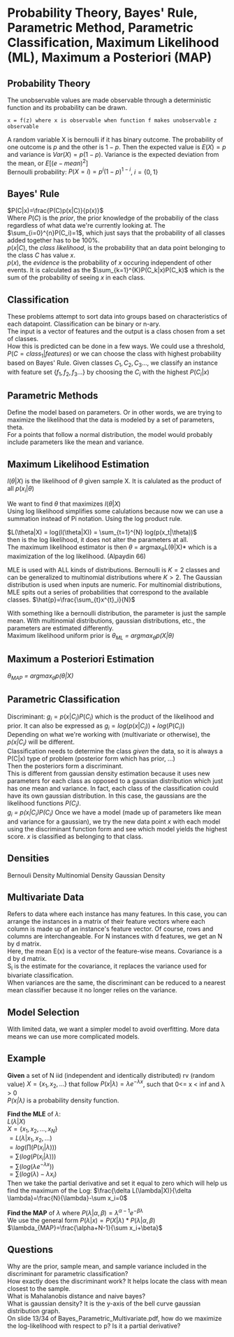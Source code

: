 # Probability Theory, Bayes' Rule, Parametric Method, Parametric Classification, Maximum Likelihood (ML), Maximum a Posteriori (MAP)

## Probability Theory
The unobservable values are made observable through a deterministic function and its probability can be drawn.  
```
x = f(z) where x is observable when function f makes unobservable z observable
```
A random variable X is bernoulli if it has binary outcome. The probability of one outcome is $p$ and the other is $1-p$. Then the expected value is $E(X) = p$ and variance is $Var(X) = p(1-p)$. Variance is the expected deviation from the mean, or $E[(e - mean)^{2}]$  
Bernoulli probability: $P(X=i)=p^{i}(1-p)^{1-i}$, $i=\{0,1\}$

## Bayes' Rule
$P(C|x)=\frac{P(C)p(x|C)}{p(x)}$  
Where $P(C)$ is the *prior*, the prior knowledge of the probabiliy of the class regardless of what data we're currently looking at. The $\sum_{i=0}^{n}P(C_i)=1$, which just says that the probability of all classes added together has to be 100%.  
$p(x|C)$, the *class likelihood*, is the probability that an data point belonging to the class $C$ has value $x$.  
$p(x)$, the *evidence* is the probability of $x$ occuring independent of other events. It is calculated as the $\sum_{k=1}^{K}P(C_k|x)P(C_k)$ which is the sum of the probability of seeing $x$ in each class.  

## Classification
These problems attempt to sort data into groups based on characteristics of each datapoint. Classification can be binary or n-ary.  
The input is a vector of features and the output is a class chosen from a set of classes.  
How this is predicted can be done in a few ways. We could use a threshold, $P(C = class_1|features)$ or we can choose the class with highest probability based on Bayes' Rule. Given classes $C_1, C_2, C_3...$, we classify an instance with feature set $\{f_1, f_2, f_3...\}$ by choosing the *C<sub>i</sub>* with the highest $P(C_i|x)$

## Parametric Methods
Define the model based on parameters. Or in other words, we are trying to maximize the likelihood that the data is modeled by a set of parameters, theta.  
For a points that follow a normal distribution, the model would probably include parameters like the mean and variance.  

## Maximum Likelihood Estimation
$l(\theta|X)$ is the likelihood of $\theta$ given sample X. It is calulated as the product of all $p(x_i|\theta)$  

We want to find $\theta$ that maximizes $l(\theta|X)$  
Using log likelihood simplifies some calulations because now we can use a summation instead of Pi notation. Using the log product rule.  

$L(\theta|X) = log(l(\theta|X)) = \sum_{t=1}^{N} log(p(x_t|\theta))$  
then is the log likelihood, it does not alter the parameters at all.  
The maximum likelihood estimator is then *&theta;<sup>*</sup> = argmax<sub>&theta;</sub>L(&theta;|X)* which is a maximization of the log likelihood. (Alpaydin 66)  

MLE is used with ALL kinds of distributions. Bernoulli is $K=2$ classes and can be generalized to multinomial distributions where $K>2$. The Gaussian distribution is used when inputs are numeric. 
For multinomial distributions, MLE spits out a series of probabilities that correspond to the available classes. 
$\hat{p}=\frac{\sum_{t}x^{t}_i}{N}$

With something like a bernoulli distribution, the parameter is just the sample mean. With multinomial distributions, gaussian distributions, etc., the parameters are estimated differently.  
Maximum likelihood uniform prior is *&theta;<sub>ML</sub> = argmax<sub>&theta;</sub>p(X|&theta;)*

## Maximum a Posteriori Estimation
*&theta;<sub>MAP</sub> = argmax<sub>&theta;</sub>p(&theta;|X)*

## Parametric Classification
Discriminant: $g_i = p(x|C_i)P(C_i)$ which is the product of the likelihood and prior. It can also be expressed as $g_i = log(p(x|C_i))+log(P(C_i))$  
Depending on what we're working with (multivariate or otherwise), the *p(x|C<sub>i</sub>)* will be different.  
Classification needs to determine the class *given* the data, so it is always a P(C|x) type of problem (posterior form which has prior, ...)  
Then the posteriors form a discriminant.  
This is different from gaussian density estimation because it uses new parameters for each class as opposed to a gaussian distribution which just has one mean and variance. In fact, each class of the classification could have its own gaussian distribution. In this case, the gaussians are the likelihood functions *P(C<sub>i</sub>)*.  
*g<sub>i</sub> = p(x|C<sub>i</sub>)P(C<sub>i</sub>)*
Once we have a model (made up of parameters like mean and variance for a gaussian), we try the new data point *x* with each model using the discriminant function form and see which model yields the highest score. *x* is classified as belonging to that class. 

## Densities
Bernouli Density
Multinomial Density
Gaussian Density

## Multivariate Data
Refers to data where each instance has many features. In this case, you can arrange the instances in a matrix of their feature vectors where each column is made up of an instance's feature vector. Of course, rows and columns are interchangeable. For N instances with d features, we get an N by d matrix.   
Here, the mean E(x) is a vector of the feature-wise means. Covariance is a d by d matrix.  
S<sub>i</sub> is the estimate for the covariance, it replaces the variance used for bivariate classification.  
When variances are the same, the discriminant can be reduced to a nearest mean classifier because it no longer relies on the variance. 

## Model Selection
With limited data, we want a simpler model to avoid overfitting. More data means we can use more complicated models. 

## Example
**Given** a set of N iid (independent and identically distributed) rv (random value) $X=\{x_1, x_2, ...\}$ that follow $P(x|\lambda)=\lambda e^{-\lambda x}$, such that 0<= x < inf and &lambda; > 0  
*P(x|&lambda;)* is a probability density function.  

**Find the MLE** of $\lambda$:  
$L(\lambda|X)$  
$X=\{x_1,x_2,...,x_N\}$  
$=L(\lambda|x_1, x_2, ...)$  
$=log(\prod(P(x_i| \lambda)))$  
$=\sum(log(P(x_i|\lambda)))$  
$=\sum(log(\lambda e^{-\lambda x}))$  
$=\sum(log(\lambda) - \lambda x_i)$  
Then we take the partial derivative and set it equal to zero which will help us find the maximum of the Log: $\frac{\delta L(\lambda|X)}{\delta \lambda}=\frac{N}{\lambda}-\sum x_i=0$

**Find the MAP** of $\lambda$ where $P(\lambda|\alpha,\beta) = \lambda^{\alpha-1}e^{-\beta \lambda}$  
We use the general form $P(\lambda|x)=P(X|\lambda)*P(\lambda|\alpha,\beta)$  
$\lambda_{MAP}=\frac{\alpha+N-1}{\sum x_i+\beta}$

## Questions
Why are the prior, sample mean, and sample variance included in the discriminant for parametric classification?  
How exactly does the discriminant work? It helps locate the class with mean closest to the sample.   
What is Mahalanobis distance and naive bayes?  
What is gaussian density? It is the y-axis of the bell curve gaussian distribution graph.  
On slide 13/34 of Bayes_Parametric_Multivariate.pdf, how do we maximize the log-likelihood with respect to p? Is it a partial derivative?